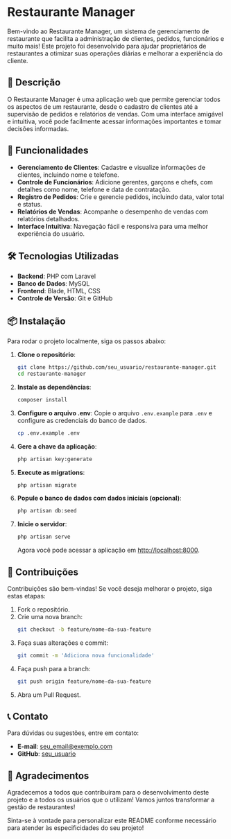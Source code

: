 # Restaurante Manager

Bem-vindo ao Restaurante Manager, um sistema de gerenciamento de restaurante que facilita a administração de clientes, pedidos, funcionários e muito mais! Este projeto foi desenvolvido para ajudar proprietários de restaurantes a otimizar suas operações diárias e melhorar a experiência do cliente.

## 📖 Descrição
O Restaurante Manager é uma aplicação web que permite gerenciar todos os aspectos de um restaurante, desde o cadastro de clientes até a supervisão de pedidos e relatórios de vendas. Com uma interface amigável e intuitiva, você pode facilmente acessar informações importantes e tomar decisões informadas.

## 🚀 Funcionalidades
- **Gerenciamento de Clientes**: Cadastre e visualize informações de clientes, incluindo nome e telefone.
- **Controle de Funcionários**: Adicione gerentes, garçons e chefs, com detalhes como nome, telefone e data de contratação.
- **Registro de Pedidos**: Crie e gerencie pedidos, incluindo data, valor total e status.
- **Relatórios de Vendas**: Acompanhe o desempenho de vendas com relatórios detalhados.
- **Interface Intuitiva**: Navegação fácil e responsiva para uma melhor experiência do usuário.

## 🛠 Tecnologias Utilizadas
- **Backend**: PHP com Laravel
- **Banco de Dados**: MySQL
- **Frontend**: Blade, HTML, CSS
- **Controle de Versão**: Git e GitHub

## 📦 Instalação
Para rodar o projeto localmente, siga os passos abaixo:

1. **Clone o repositório**:
   ```bash
   git clone https://github.com/seu_usuario/restaurante-manager.git
   cd restaurante-manager
   ```

2. **Instale as dependências**:
   ```bash
   composer install
   ```

3. **Configure o arquivo .env**:
   Copie o arquivo `.env.example` para `.env` e configure as credenciais do banco de dados.
   ```bash
   cp .env.example .env
   ```

4. **Gere a chave da aplicação**:
   ```bash
   php artisan key:generate
   ```

5. **Execute as migrations**:
   ```bash
   php artisan migrate
   ```

6. **Popule o banco de dados com dados iniciais (opcional)**:
   ```bash
   php artisan db:seed
   ```

7. **Inicie o servidor**:
   ```bash
   php artisan serve
   ```
   
   Agora você pode acessar a aplicação em [http://localhost:8000](http://localhost:8000).

## 📄 Contribuições
Contribuições são bem-vindas! Se você deseja melhorar o projeto, siga estas etapas:

1. Fork o repositório.
2. Crie uma nova branch:
   ```bash
   git checkout -b feature/nome-da-sua-feature
   ```
3. Faça suas alterações e commit:
   ```bash
   git commit -m 'Adiciona nova funcionalidade'
   ```
4. Faça push para a branch:
   ```bash
   git push origin feature/nome-da-sua-feature
   ```
5. Abra um Pull Request.

## 📞 Contato
Para dúvidas ou sugestões, entre em contato:

- **E-mail**: seu_email@exemplo.com
- **GitHub**: [seu_usuario](https://github.com/seu_usuario)

## 🎉 Agradecimentos
Agradecemos a todos que contribuíram para o desenvolvimento deste projeto e a todos os usuários que o utilizam! Vamos juntos transformar a gestão de restaurantes!

Sinta-se à vontade para personalizar este README conforme necessário para atender às especificidades do seu projeto!

